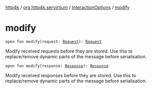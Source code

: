 [http4k](../../index.md) / [org.http4k.servirtium](../index.md) / [InteractionOptions](index.md) / [modify](./modify.md)

# modify

`open fun modify(request: `[`Request`](../../org.http4k.core/-request/index.md)`): `[`Request`](../../org.http4k.core/-request/index.md)

Modify received requests before they are stored. Use this to replace/remove dynamic parts of the message
before serialisation.

`open fun modify(response: `[`Response`](../../org.http4k.core/-response/index.md)`): `[`Response`](../../org.http4k.core/-response/index.md)

Modify received responses before they are stored. Use this to replace/remove dynamic parts of the message
before serialisation.

